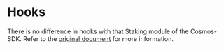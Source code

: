 <!--
order: 5
-->

# Hooks

There is no difference in hooks with that Staking module of the Cosmos-SDK. Refer to the [original document](../../staking/06_hooks.md) for more information.
